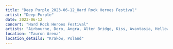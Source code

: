 ```yaml
---
title: "Deep Purple_2023-06-12_Hard Rock Heroes Festival"
artist: "Deep Purple"
date: 2023-06-12
concert: "Hard Rock Heroes Festival"
artists: "Airbourne, Doro, Angra, Alter Bridge, Kiss, Avantasia, Helloween, Jorn, 1one, Deep Purple, Candlemass"
location: "Tauron Arena"
location_details: "Kraków, Poland"
---
```


